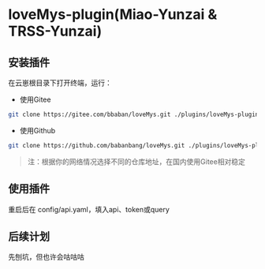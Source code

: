 # loveMys-plugin(Miao-Yunzai & TRSS-Yunzai)

## 安装插件

在云崽根目录下打开终端，运行：

* 使用Gitee
``` bash
git clone https://gitee.com/bbaban/loveMys.git ./plugins/loveMys-plugin/
```

* 使用Github
``` bash
git clone https://github.com/babanbang/loveMys.git ./plugins/loveMys-plugin/
```

> 注：根据你的网络情况选择不同的仓库地址，在国内使用Gitee相对稳定

## 使用插件

重启后在 config/api.yaml，填入api、token或query
## 后续计划

先刨坑，但也许会咕咕咕

